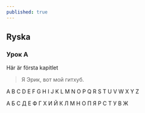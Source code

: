 ```yaml
---
published: true
---
```

## Ryska

### Урок А

Här är första kapitlet

> Я Эрик, вот мой гитхуб.

A B C D E F G H I J K L M N O P Q R S T U V W X Y Z 

А Б С Д Е Ф Г Х И Й К Л М Н О П Я Р С Т У В Ж 

